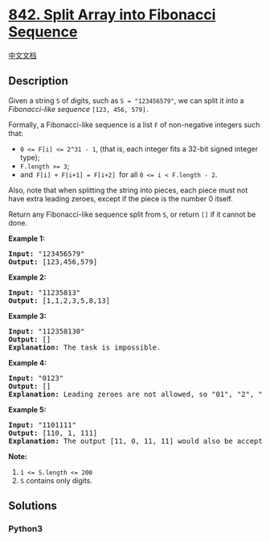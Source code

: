 # [842. Split Array into Fibonacci Sequence](https://leetcode.com/problems/split-array-into-fibonacci-sequence)

[中文文档](/leetcode/0800-0899/0842.Split%20Array%20into%20Fibonacci%20Sequence/README.md)

## Description

<p>Given a string <code>S</code>&nbsp;of digits, such as <code>S = &quot;123456579&quot;</code>, we can split it into a <em>Fibonacci-like sequence</em>&nbsp;<code>[123, 456, 579].</code></p>

<p>Formally, a Fibonacci-like sequence is a list&nbsp;<code>F</code> of non-negative integers such that:</p>

<ul>
	<li><code>0 &lt;= F[i] &lt;= 2^31 - 1</code>, (that is,&nbsp;each integer fits a 32-bit signed integer type);</li>
	<li><code>F.length &gt;= 3</code>;</li>
	<li>and<code> F[i] + F[i+1] = F[i+2] </code>for all <code>0 &lt;= i &lt; F.length - 2</code>.</li>
</ul>

<p>Also, note that when splitting the string into pieces, each piece must not have extra leading zeroes, except if the piece is the number 0 itself.</p>

<p>Return any Fibonacci-like sequence split from <code>S</code>, or return <code>[]</code> if it cannot be done.</p>

<p><strong>Example 1:</strong></p>

<pre>
<strong>Input: </strong>&quot;123456579&quot;
<strong>Output: </strong>[123,456,579]
</pre>

<p><strong>Example 2:</strong></p>

<pre>
<strong>Input: </strong>&quot;11235813&quot;
<strong>Output: </strong>[1,1,2,3,5,8,13]
</pre>

<p><strong>Example 3:</strong></p>

<pre>
<strong>Input: </strong>&quot;112358130&quot;
<strong>Output: </strong>[]
<strong>Explanation: </strong>The task is impossible.
</pre>

<p><strong>Example 4:</strong></p>

<pre>
<strong>Input: </strong>&quot;0123&quot;
<strong>Output: </strong>[]
<strong>Explanation: </strong>Leading zeroes are not allowed, so &quot;01&quot;, &quot;2&quot;, &quot;3&quot; is not valid.
</pre>

<p><strong>Example 5:</strong></p>

<pre>
<strong>Input: </strong>&quot;1101111&quot;
<strong>Output: </strong>[110, 1, 111]
<strong>Explanation: </strong>The output [11, 0, 11, 11] would also be accepted.
</pre>

<p><strong>Note: </strong></p>

<ol>
	<li><code>1 &lt;= S.length&nbsp;&lt;= 200</code></li>
	<li><code>S</code> contains only digits.</li>
</ol>


## Solutions

<!-- tabs:start -->

### **Python3**

```python

```

<!-- tabs:end -->
